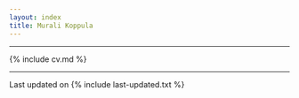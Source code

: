 ```yaml
---
layout: index
title: Murali Koppula
---
```


---

{% include cv.md %}

---

Last updated on {% include last-updated.txt %}
